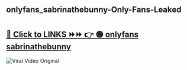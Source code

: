 
 ## onlyfans_sabrinathebunny-Only-Fans-Leaked

# <h2><a href="https://clipsfans.com/onlyfans_sabrinathebunny&ref=git">🔗 Click to LINKS ⏩⏩ 👉 🟢 onlyfans sabrinathebunny </a></h2>

<a href="https://clipsfans.com/onlyfans_sabrinathebunny&ref=git" rel="nofollow" data-target="animated-image.originalLink"><img src="https://i.ibb.co.com/xMMVF88/686577567.gif" alt="Viral Video Original" style="max-width: 100%; display: inline-block;" data-target="animated-image.originalImage"></a>
